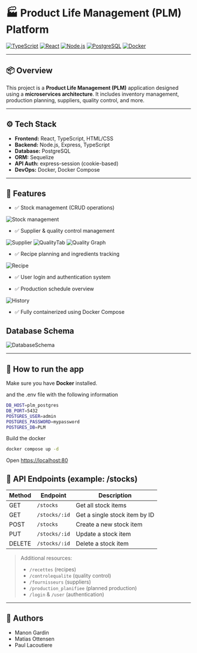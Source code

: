 # 🏭 Product Life Management (PLM) Platform

[![TypeScript](https://img.shields.io/badge/TypeScript-4.x-blue?logo=typescript&style=flat-square)](https://www.typescriptlang.org/)
[![React](https://img.shields.io/badge/Frontend-React-blue?logo=react&style=flat-square)](https://reactjs.org/)
[![Node.js](https://img.shields.io/badge/Backend-Node.js-green?logo=node.js&style=flat-square)](https://nodejs.org/)
[![PostgreSQL](https://img.shields.io/badge/Database-PostgreSQL-336791?logo=postgresql&style=flat-square)](https://www.postgresql.org/)
[![Docker](https://img.shields.io/badge/Dockerized-Yes-2496ED?logo=docker&style=flat-square)](https://www.docker.com/)


---

## 📦 Overview

This project is a **Product Life Management (PLM)** application designed using a **microservices architecture**. It includes inventory management, production planning, suppliers, quality control, and more.



---

## ⚙️ Tech Stack

- **Frontend:** React, TypeScript, HTML/CSS
- **Backend:** Node.js, Express, TypeScript
- **Database:** PostgreSQL
- **ORM:** Sequelize
- **API Auth:** express-session (cookie-based)
- **DevOps:** Docker, Docker Compose

---

## 🚀 Features

- ✅ Stock management (CRUD operations)
    
![Stock management](https://github.com/user-attachments/assets/f01ccbb7-63af-49d0-b061-ed0ea2b5b967)

- ✅ Supplier & quality control management
  
 ![Supplier](https://github.com/user-attachments/assets/091b5d9d-f25b-45e1-a40c-885491dc81e4)
 ![QualityTab](https://github.com/user-attachments/assets/37d0b02e-30e6-41f3-9f07-d0844515347a)
 ![Quality Graph](https://github.com/user-attachments/assets/b679c046-cd13-4f66-924b-9a14e9eba3cb)

- ✅ Recipe planning and ingredients tracking
   
 ![Recipe](https://github.com/user-attachments/assets/b8c33b5b-7103-4123-9b9a-1d0775a9bab7)

- ✅ User login and authentication system
  
- ✅ Production schedule overview
  
![History](https://github.com/user-attachments/assets/36344d0c-10d2-4439-993e-941a61fe19cc)

- ✅ Fully containerized using Docker Compose  

## Database Schema
  
![DatabaseSchema](https://github.com/user-attachments/assets/2207b0e6-d132-4ac6-a8b4-46a2bb2d9bb7)

---

## 🐳 How to run the app

Make sure you have **Docker**  installed.

and the .env file with the following information
```bash
DB_HOST=plm_postgres
DB_PORT=5432
POSTGRES_USER=admin
POSTGRES_PASSWORD=mypassword
POSTGRES_DB=PLM
```

Build the docker
```bash
docker compose up -d
```

Open [https://localhost:80](https://localhost:80)


## 📡 API Endpoints (example: /stocks)

| Method | Endpoint           | Description                           |
|--------|--------------------|---------------------------------------|
| GET    | `/stocks`          | Get all stock items                   |
| GET    | `/stocks/:id`      | Get a single stock item by ID         |
| POST   | `/stocks`          | Create a new stock item               |
| PUT    | `/stocks/:id`      | Update a stock item                   |
| DELETE | `/stocks/:id`      | Delete a stock item                   |

> Additional resources:
> - `/recettes` (recipes)
> - `/controlequalite` (quality control)
> - `/fournisseurs` (suppliers)
> - `/production_planifiee` (planned production)
> - `/login` & `/user` (authentication)

---

## 👥 Authors
- Manon Gardin
- Matias Ottensen
- Paul Lacoutiere



